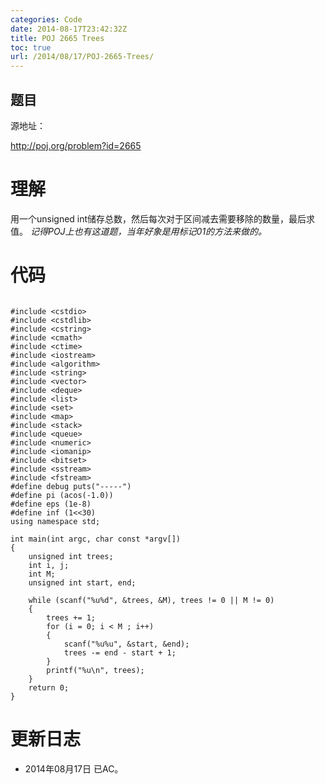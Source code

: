 ```yaml
---
categories: Code
date: 2014-08-17T23:42:32Z
title: POJ 2665 Trees
toc: true
url: /2014/08/17/POJ-2665-Trees/
---
```


## 题目
源地址：

http://poj.org/problem?id=2665

# 理解
用一个unsigned int储存总数，然后每次对于区间减去需要移除的数量，最后求值。
*记得POJ上也有这道题，当年好象是用标记01的方法来做的。*

<!--more-->

# 代码

```

#include <cstdio>
#include <cstdlib>
#include <cstring>
#include <cmath>
#include <ctime>
#include <iostream>
#include <algorithm>
#include <string>
#include <vector>
#include <deque>
#include <list>
#include <set>
#include <map>
#include <stack>
#include <queue>
#include <numeric>
#include <iomanip>
#include <bitset>
#include <sstream>
#include <fstream>
#define debug puts("-----")
#define pi (acos(-1.0))
#define eps (1e-8)
#define inf (1<<30)
using namespace std;

int main(int argc, char const *argv[])
{
    unsigned int trees;
    int i, j;
    int M;
    unsigned int start, end;

    while (scanf("%u%d", &trees, &M), trees != 0 || M != 0)
    {
        trees += 1;
        for (i = 0; i < M ; i++)
        {
            scanf("%u%u", &start, &end);
            trees -= end - start + 1;
        }
        printf("%u\n", trees);
    }
    return 0;
}

```

# 更新日志
- 2014年08月17日 已AC。